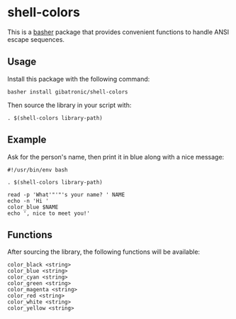 # shell-colors

This is a [basher](https://github.com/basherpm/basher) package that provides convenient functions to handle ANSI escape sequences.

## Usage

Install this package with the following command:

```shell
basher install gibatronic/shell-colors
```

Then source the library in your script with:

```shell
. $(shell-colors library-path)
```

## Example

Ask for the person's name, then print it in blue along with a nice message:

```shell
#!/usr/bin/env bash

. $(shell-colors library-path)

read -p 'What'"'"'s your name? ' NAME
echo -n 'Hi '
color_blue $NAME
echo ', nice to meet you!'
```

## Functions

After sourcing the library, the following functions will be available:

```shell
color_black <string>
color_blue <string>
color_cyan <string>
color_green <string>
color_magenta <string>
color_red <string>
color_white <string>
color_yellow <string>
```
